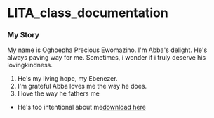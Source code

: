 # LITA_class_documentation

### My Story

My name is Oghoepha Precious Ewomazino. I'm Abba's delight. He's always paving way for me. Sometimes, i wonder if i truly deserve his lovingkindness. 
1. He's my living hope, my Ebenezer. 
2. I'm grateful Abba loves me the way he does.
3. I love the way he fathers me

- He's too intentional about me[download here](https;//www.microsoft.com)


